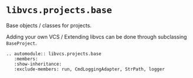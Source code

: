 # `libvcs.projects.base`

Base objects / classes for projects.

Adding your own VCS / Extending libvcs can be done through subclassing `BaseProject`.

```{eval-rst}
.. automodule:: libvcs.projects.base
   :members:
   :show-inheritance:
   :exclude-members: run, CmdLoggingAdapter, StrPath, logger
```
